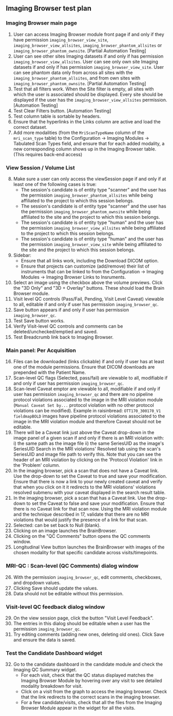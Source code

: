 ## Imaging Browser test plan

### Imaging Browser main page
1. User can access Imaging Browser module front page if and only if they have permission `imaging_browser_view_site`, `imaging_browser_view_allsites`, `imaging_browser_phantom_allsites` or `imaging_browser_phantom_ownsite`.
 [Partial Automation Testing]
2. User can see other sites Imaging datasets if and only if has permission `imaging_browser_view_allsites`. User can see only own site Imaging datasets if and only if has permission `imaging_browser_view_site`. User can see phantom data only from across all sites with the `imaging_browser_phantom_allsites`, and from own sites with `imaging_browser_phantom_ownsite`.
 [Partial Automation Testing]
3. Test that all filters work. When the Site filter is empty, all sites with which the user is associated should be displayed. Every site should be displayed if the user has the `imaging_browser_view_allsites` permission.
[Automation Testing]
4. Test Clear Filters button. [Automation Testing]
5. Test column table is sortable by headers.
6. Ensure that the hyperlinks in the Links column are active and load the correct dataset.
7. Add more modalities (from the `MriScanTypeName` column of the `mri_scan_type` table) to the Configuration -> Imaging Modules -> Tabulated Scan Types field, and ensure that for each added modality, a new corresponding column shows up in the Imaging Browser table. (This requires back-end access)

### View Session / Volume List
8. Make sure a user can only access the viewSession page if and only if at least one of the following cases is true:
   - The session's candidate is of entity type "scanner" and the user has the permission `imaging_browser_phantom_allsites` while being affiliated to the project to which this session belongs.
   - The session's candidate is of entity type "scanner" and the user has the permission `imaging_browser_phantom_ownsite` while being affiliated to the site and the project to which this session belongs.
   - The session's candidate is of entity type "human" and the user has the permission `imaging_browser_view_allsites` while being affiliated to the project to which this session belongs.
   - The session's candidate is of entity type "human" and the user has the permission `imaging_browser_view_site` while being affiliated to the site and the project to which this session belongs.
9. Sidebar:
   - Ensure that all links work, including the Download DICOM option.
   - Ensure that projects can customize (add/remove) their list of instruments that can be linked to from the Configuration -> Imaging Modules -> Imaging Browser Links to Insruments.
10. Select an image using the checkbox above the volume previews. Click the "3D Only" and "3D + Overlay" buttons. These should load the Brain Browser module.
11. Visit level QC controls (Pass/Fail, Pending, Visit Level Caveat) viewable to all, editable if and only if user has permission `imaging_browser_qc`.
12. Save button appears if and only if user has permission `imaging_browser_qc`.
13. Test Save button works.
14. Verify Visit-level QC controls and comments can be deleted/unchecked/emptied and saved.
15. Test Breadcrumb link back to Imaging Browser.

### Main panel:  Per Acquisition
16. Files can be downloaded (links clickable) if and only if user has at least one of the module permissions. Ensure that DICOM downloads are
prepended with the Patient Name.
17. Scan-level QC flags (Selected, pass/fail) are viewable to all, modifiable if and only if user has permission `imaging_browser_qc`.
18. Scan-level Caveat emptor are viewable to all, modifiable if and only if user has permission `imaging_browser_qc` and there are no
    pipeline protocol violations associated to the image in the MRI violation module (`Manual Caveat Set by...` protocol violation
    with no other protocol violations can be modified). Example in raisinbread: `OTT170_300170_V1` `fieldmapBOLD` images have
    pipeline protocol violations associated to the image in the MRI violation module and therefore Caveat should not be editable.
19. There will be a Caveat link just above the Caveat drop-down in the image panel of a given scan if and only if there is an MRI violation with:
       i) the same path as the image file
       ii) the same SeriesUID as the image's SeriesUID
    Search in the MRI violations' Resolved tab using the scan's SeriesUID and image file path to verify this. Note that you can see the header
    of an MRI violation by clicking on the 'Protocol Violation' link in the 'Problem' column.
20. In the imaging browser, pick a scan that does not have a Caveat link. Use the drop-down to set the Caveat to true and save your modification.
    Ensure that there is now a link to your newly created caveat and verify that when you click on it it redirects to the MRI violations' violations
    resolved submenu with your caveat displayed in the search result table.
21. In the imaging browser, pick a scan that has a Caveat link. Use the drop-down to set the Caveat to false and save your modification.
    Ensure that there is no Caveat link for that scan now. Using the MRI violation module and the technique described in 17, validate that there
    are no MRI violations that would justify the presence of a link for that scan.
22. Selected:  can be set back to Null (blank).
23. Clicking on an image launches the BrainBrowser.
24. Clicking on the "QC Comments" button opens the QC comments window.
25. Longitudinal View button launches the BrainBrowser with images of the chosen modality for that specific candidate across visits/timepoints.

### MRI-QC : Scan-level (QC Comments) dialog window
26. With the permission `imaging_browser_qc`, edit comments, checkboxes, and dropdown values.
27. Clicking Save should update the values.
28. Data should not be editable without this permission.

### Visit-level QC feedback dialog window
29. On the view session page, click the button "Visit Level Feedback".
30. The entries in this dialog should be editable when a user has the permission `imaging_browser_qc`.
31. Try editing comments (adding new ones, deleting old ones). Click Save and ensure the data is saved.

### Test the Candidate Dashboard widget
32. Go to the candidate dashboard in the candidate module and check the Imaging QC Summary widget.
    - For each visit, check that the QC status displayed matches the Imaging Browser Module by hovering over any visit to see detailed modality breakdown for visit.
    - Click on a visit from the graph to access the imaging browser. Check that the link redirects to the correct scans in the imaging browser.
    - For a few candidate/visits, check that all the files from the Imaging Browser Module appear in the widget for all the visits.

